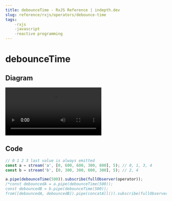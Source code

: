 ```yaml
---
title: debounceTime - RxJS Reference | indepth.dev
slug: reference/rxjs/operators/debounce-time
tags:
    -rxjs 
    -javascript 
    -reactive programming
---
```


# debounceTime

## Diagram

<video>
    <source src="https://images.indepth.dev/references/rxjs/debounce-time.mp4" type="video/mp4">
</video>

## Code

```javascript
// 0 1 2 3 last value is always emitted
const a = stream('a', [0, 600, 600, 300, 800], 5); // 0, 1, 3, 4
const b = stream('b', [0, 300, 300, 600, 300], 5); // 2, 4

a.pipe(debounceTime(500)).subscribe(fullObserver(operator));
/*const debouncedA = a.pipe(debounceTime(500));
const debouncedB = b.pipe(debounceTime(500));
from([debouncedA, debouncedB]).pipe(concatAll()).subscribe(fullObserver(operator));*/
```
